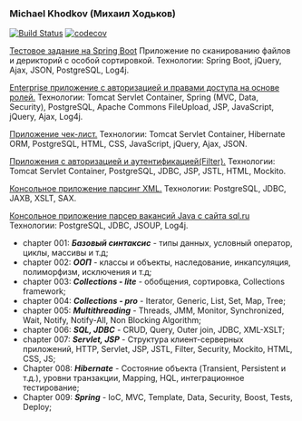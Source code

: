 ### Michael Khodkov (Михаил Ходьков)

[![Build Status](https://travis-ci.org/MichaelHodkov/mhodkov.svg?branch=master)](https://travis-ci.org/MichaelHodkov/mhodkov)
[![codecov](https://codecov.io/gh/MichaelHodkov/mhodkov/branch/master/graph/badge.svg)](https://codecov.io/gh/MichaelHodkov/mhodkov)


[Тестовое задание на Spring Boot](https://github.com/MichaelHodkov/mhodkov/tree/master/iacspb) Приложение по сканированию файлов и дерикторий с особой сортировкой.
Технологии: Spring Boot, jQuery, Ajax, JSON, PostgreSQL, Log4j.

[Enterprise приложение c авторизацией и правами доступа на основе ролей.](https://github.com/MichaelHodkov/mhodkov/tree/master/carsale1)
Технологии: Tomcat Servlet Container, Spring (MVC, Data, Security), PostgreSQL, Apache Commons FileUpload, JSP, JavaScript, jQuery, Ajax, Log4j.

[Приложение чек-лист.](https://github.com/MichaelHodkov/mhodkov/tree/master/chapter_008)
Технологии: Tomcat Servlet Container, Hibernate ORM, PostgreSQL, HTML, CSS, JavaScript, jQuery, Ajax, JSON.

[Приложения с авторизацией и аутентификацией(Filter).](https://github.com/MichaelHodkov/mhodkov/tree/master/chapter_007)
Технологии: Tomcat Servlet Container, PostgreSQL, JDBC, JSP, JSTL, HTML, Mockito.

[Консольное приложение парсинг XML.](https://github.com/MichaelHodkov/mhodkov/tree/master/chapter_006/src/main/java/ru/job4j/sql)
Технологии: PostgreSQL, JDBC, JAXB, XSLT, SAX.

[Консольное приложение парсер вакансий Java с сайта sql.ru](https://github.com/MichaelHodkov/mhodkov/tree/master/chapter_006/src/main/java/ru/job4j/jsoup)
Технологии: PostgreSQL, JDBC, JSOUP, Log4j.

* chapter 001: ***Базовый синтаксис*** - типы данных, условный оператор, циклы, массивы и т.д;
* chapter 002: ***ООП*** - классы и объекты, наследование, инкапсуляция, полиморфизм, исключения и т.д;
* chapter 003: ***Collections - lite*** - обобщения, сортировка, Collections framework;
* chapter 004: ***Collections - pro*** - Iterator, Generic, List, Set, Map, Tree;
* chapter 005: ***Multithreading*** - Threads, JMM, Monitor, Synchronized, Wait, Notify, Notify-All, Non Blocking Algorithm;
* chapter 006: ***SQL, JDBC*** - CRUD, Query, Outer join, JDBC, XML-XSLT;
* chapter 007: ***Servlet, JSP*** - Структура клиент-серверных приложений, HTTP, Servlet, JSP, JSTL, Filter, Security, Mockito, HTML, CSS, JS;
* Chapter 008: ***Hibernate*** - Состояние объекта (Transient, Persistent и т.д.), уровни транзакции, Mapping, HQL, интеграционное тестирование;
* Chapter 009: ***Spring*** - IoC, MVC, Template, Data, Security, Boost, Tests, Deploy;
